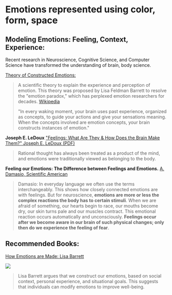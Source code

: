 # Emotions represented using color, form, space

## Modeling Emotions:  Feeling, Context, Experience:

Recent research in Neuroscience, Cognitive Science, and Computer Science have transformed the understanding of brain, body science.

[Theory of Constructed Emotions:](https://en.wikipedia.org/wiki/Theory\_of\_constructed\_emotion)

> A scientific theory to explain the experience and perception of emotion. This theory was proposed by Lisa Feldman Barrett to resolve the "emotion paradox," which has perplexed emotion researchers for decades. [Wikipedia](https://en.wikipedia.org/wiki/Theory\_of\_constructed\_emotion)
>
> "In every waking moment, your brain uses past experience, organized as concepts, to guide your actions and give your sensations meaning. When the concepts involved are emotion concepts, your brain constructs instances of emotion."

**Joseph E. LeDoux** ["Feelings: What Are They & How Does the Brain Make Them?" Joseph E. LeDoux (PDF)](https://www.cns.nyu.edu/home/ledoux/pdf/daed\_LeDoux\_2015.pdf)

> Rational thought has always been treated as a product of the mind, and emotions were traditionally viewed as belonging to the body.

**Feeling our Emotions: The Difference between Feelings and Emotions.** [A. Damasio, Scientific American](https://www.scientificamerican.com/article/feeling-our-emotions/)

> Damasio: In everyday language we often use the terms interchangeably. This shows how closely connected emotions are with feelings. But for neuroscience, **emotions are more or less the complex reactions the body has to certain stimuli**. When we are afraid of something, our hearts begin to race, our mouths become dry, our skin turns pale and our muscles contract. This emotional reaction occurs automatically and unconsciously. **Feelings occur after we become aware in our brain of such physical changes; only then do we experience the feeling of fear**.

## Recommended Books:

[How Emotions are Made: Lisa Barrett](https://www.amazon.com/How-Emotions-Are-Made-Secret-ebook/dp/B00QPHURT6)

![](https://images-na.ssl-images-amazon.com/images/I/41b4x8kJXrL.SR160,240\_BG243,243,243.jpg)

> Lisa Barrett argues that we construct our emotions, based on social context, personal experience, and situational goals. This suggests that individuals can modify emotions to improve well-being.
